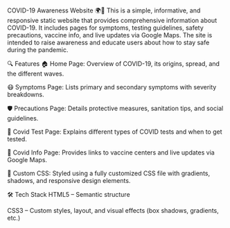 COVID-19 Awareness Website 🌍🦠
This is a simple, informative, and responsive static website that provides comprehensive information about COVID-19. It includes pages for symptoms, testing guidelines, safety precautions, vaccine info, and live updates via Google Maps. The site is intended to raise awareness and educate users about how to stay safe during the pandemic.

🔍 Features
🏠 Home Page: Overview of COVID-19, its origins, spread, and the different waves.

😷 Symptoms Page: Lists primary and secondary symptoms with severity breakdowns.

🛡 Precautions Page: Details protective measures, sanitation tips, and social guidelines.

🧪 Covid Test Page: Explains different types of COVID tests and when to get tested.

💉 Covid Info Page: Provides links to vaccine centers and live updates via Google Maps.

🎨 Custom CSS: Styled using a fully customized CSS file with gradients, shadows, and responsive design elements.

🛠️ Tech Stack
HTML5 – Semantic structure

CSS3 – Custom styles, layout, and visual effects (box shadows, gradients, etc.)
